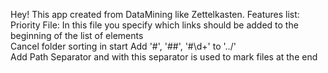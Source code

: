 Hey! This app created from DataMining like Zettelkasten.
Features list:  
Priority File: In this file you specify which links should be added to the beginning of the list of elements  
Cancel folder sorting in start
Add '#', '##', '#\d+' to '../'  
Add Path Separator and with this separator is used to mark files at the end  
